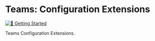 <!-- Copyright (c) Microsoft Corporation. All rights reserved.-->
<!-- Licensed under the MIT License.-->

# Teams: Configuration Extensions

[![📖 Getting Started](https://img.shields.io/badge/📖%20Getting%20Started-blue?style=for-the-badge)](https://microsoft.github.io/teams-ai)

Teams Configuration Extensions.